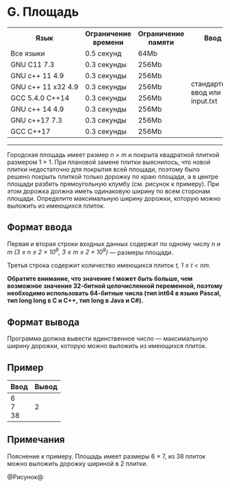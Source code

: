 # G. Площадь

<table>
    <tr>
      <th>Язык</th>
      <th>Ограничение времени</th>
      <th>Ограничение памяти</th>
      <th>Ввод</th>
      <th>Вывод</th>
    </tr>
    <tr>
      <td width="1%">Все языки</td>
      <td>0.5&nbsp;секунд</td>
      <td>64Mb</td>
      <td rowspan="8">стандартный ввод или input.txt</td>
      <td rowspan="8">стандартный вывод или output.txt</td>
    </tr>
    <tr>
      <td>
          <nobr>GNU C11 7.3</nobr>
      </td>
      <td>0.3&nbsp;секунды</td>
      <td>256Mb</td>
    </tr>
    <tr>
      <td>
          <nobr>GNU c++ 11 4.9</nobr>
      </td>
      <td>0.3&nbsp;секунды</td>
      <td>256Mb</td>
    </tr>
    <tr>
      <td>
          <nobr>GNU c++ 11 x32 4.9</nobr>
      </td>
      <td>0.3&nbsp;секунды</td>
      <td>256Mb</td>
    </tr>
    <tr>
      <td>
          <nobr>GCC 5.4.0 C++14</nobr>
      </td>
      <td>0.3&nbsp;секунды</td>
      <td>256Mb</td>
    </tr>
    <tr>
      <td>
          <nobr>GNU c++ 14 4.9</nobr>
      </td>
      <td>0.3&nbsp;секунды</td>
      <td>256Mb</td>
    </tr>
    <tr>
      <td>
          <nobr>GNU c++17 7.3</nobr>
      </td>
      <td>0.3&nbsp;секунды</td>
      <td>256Mb</td>
    </tr>
    <tr>
      <td>
          <nobr>GCC  C++17</nobr>
      </td>
      <td>0.3&nbsp;секунды</td>
      <td>256Mb</td>
    </tr>
</table>

---
Городская площадь имеет размер *n × m* и покрыта квадратной плиткой размером 1 × 1. При плановой замене плитки выяснилось, что новой плитки недостаточно для покрытия всей площади, поэтому было решено покрыть плиткой только дорожку по краю площади, а в центре площади разбить прямоугольную клумбу (см. рисунок к примеру). При этом дорожка должна иметь одинаковую ширину по всем сторонам площади. Определите максимальную ширину дорожки, которую можно выложить из имеющихся плиток.

## Формат ввода

Первая и вторая строки входных данных содержат по одному числу *n и m (3 ≤ n ≤ 2 × 10<sup>9</sup>, 3 ≤ m ≤ 2 × 10<sup>9</sup>)* — размеры площади.

Третья строка содержит количество имеющихся плиток *t, 1 ≤ t < nm*.

**Обратите внимание, что значение *t* может быть больше, чем возможное значение 32-битной целочисленной переменной, поэтому необходимо использовать 64-битные числа (тип int64 в языке Pascal, тип long long в C и C++, тип long в Java и C#).**

## Формат вывода

Программа должна вывести единственное число — максимальную ширину дорожки, которую можно выложить из имеющихся плиток.

## Пример

|Ввод|Вывод|
|---|---|
|6<br>7<br>38|2|

## Примечания

Пояснение к примеру. Площадь имеет размеры 6 × 7, из 38 плиток можно выложить дорожку шириной в 2 плитки.

@Рисунок@
